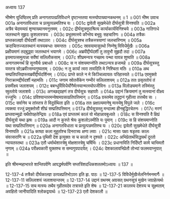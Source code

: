 अध्यायः 137

भीष्मेण युधिष्ठिरम् प्रति अनागतापत्प्रतिविधाने दृष्टान्ततया मत्स्योपाख्यानकथनम् ॥ 1 ॥
001	भीष्म उवाच 
001a	अनागतविधाता च प्रत्युत्पन्नमतिश्च यः ।
001c	द्वावेतौ सुखमेधेते दीर्घसूत्री विनश्यति ॥
002a	अत्रैव चेदमव्यग्रं शृण्वाख्यानमनुत्तमम् ।
002c	द्रीर्घसूत्रमुपाश्रित्य कार्याकार्यविनिश्चये ॥
003a	नातिगाधे जलस्थाने सुहृदः कुशलास्त्रयः ।
003c	प्रभूतमत्स्ये कौन्तेय बभूवुः सहचारिणः ॥
004a	तत्रैकः प्राप्तकालज्ञो दीर्घदर्शी तथाऽपरः ।
004c	दीर्घसूत्रश्च तत्रैकस्त्रयाणां जलचारिणाम् ॥
005a	क्रदाचित्तज्जलस्थानं मत्स्यबन्धाः समन्ततः ।
005c	स्रावयामासुरथो निम्नेषु विविधैर्मुखैः ॥
006a	प्रक्षीयमाणं तद्बुद्ध्वा जलस्थानं भयागमे ।
006c	अब्रवीद्दीर्घदर्शी तु तावुभौ सुहृदौ तदा ॥
007a	इयमापत्समुत्पन्ना सर्वेषां सलिलौकसाम् ।
007c	शीघ्रमन्यत्र गच्छामः पन्था यावन्न शुष्यति ॥
008a	अनागतमनर्थं हि सुनयैर्यः प्रबाधते ।
008c	स न संशयमाप्नोति तथाऽन्यत्र व्रजामहे ॥
009a	दीर्घसूत्रस्तु यस्तत्र सोऽब्रवीत्सम्यगुष्यताम् ।
009c	न तु कार्या त्वरा तावदिति मे निश्चिता मतिः ॥
010a	अथ सम्प्रतिपत्तिज्ञस्त्वब्रवीद्दीर्घदर्शिनम् ।
010c	प्राप्ते काले न मे किञ्चिन्न्यायतः परिहास्यते ॥
011a	एवमुक्तो निराक्रामद्दीर्घदर्शी महामतिः ।
011c	जगाम स्रोतसैकेन गम्भीरं सलिलाशयम् ॥
012a	ततः प्रसृततोयं तं प्रसमीक्ष्य जलाशयम् ।
012c	बबन्धुर्विविधैर्योगैर्मत्स्यान्मत्स्योपजीविनः ॥
013a	विलोड्यमाने तस्मिंस्तु स्रुततोये जलाशये ।
013c	अगच्छद्ग्रहणं तत्र दीर्घसूत्रः सहापरैः ॥
014a	उद्दानं क्रियमाणं तु मत्स्यानां वीक्ष्य रज्जुभिः ।
014c	प्रविश्यान्तरमन्येषामग्रसत्प्रतिपत्तिमान् ॥
015a	ग्रस्तमेव तदुद्दानं गृहीत्वा तत्तथैव सः ।
015c	सर्वानेव च तांस्तत्र ते विदुर्ग्रथिता इति ॥
016a	ततः प्रक्षाल्यमानेषु मत्स्येषु विपुले जले ।
016c	त्यक्त्वा रज्जुं प्रमुक्तोसौ शीघ्रं सम्प्रतिपत्तिमान् ॥
017a	दीर्घसूत्रस्तु मन्दात्मा हीनबुद्धिरचेतनः ।
017c	मरणं प्राप्तवान्मूढो यथैवोपहतेन्द्रियः ॥
018a	एवं प्राप्ततमं कालं यो मोहान्नावबुध्यते ।
018c	स विनश्यति वै क्षिप्रं दीर्घसूत्रो यथा झषः ॥
019a	आदौ न कुरुते श्रेयः कुशलोऽस्मीति यः पुमान् ।
019c	स हि संशयमाप्नोति यथा सम्प्रतिपत्तिमान् ॥
020a	अनागतविधाता च प्रत्युत्पन्नमतिश्च यः ।
020c	द्वावेतौ सुखमेधेते दीर्घसूत्री विनश्यति ॥
021a	काष्ठा कला मुहूर्ताश्च दिनरात्र्यः क्षणा लवाः ।
021c	मासाः पक्षाः षडृतवः कालः संवत्सराणि च ॥
022a	पृथिवी देश इत्युक्तः स च कालो न दृश्यते ।
022c	अभिप्रेतार्थसिद्ध्यर्थं दूरतो न्यायतस्तथा ॥
023a	एतौ धर्मार्थशास्त्रेषु मोक्षशास्त्रेषु चर्षिभिः ।
023c	प्रधानाविति निर्दिष्टौ कामे चाभिमतौ नृणाम् ॥
024a	परीक्ष्यकारी युक्तश्च स सम्यगुपपादयेत् ।
024c	देशकालावभिप्रेतौ तोभ्यां फलमवाप्नुयात् ॥ 

इति श्रीमन्महाभारते शान्तिपर्वणि आपद्धर्मपर्वणि सप्तत्रिंशदधिकशततमोऽध्यायः ॥ 137 ॥

12-137-4 तत्रैको दीर्घकालज्ञ उत्पन्नप्रतिभोऽपरः इति झ. पाठः ॥ 12-137-5 विविधैर्मुखैर्जलनिर्गमनमार्गैः ॥ 12-137-11 सलिलाशयं जलाशयान्तरम् ॥ 12-137-14 उद्दानं ग्रथनम् अग्रसत् ग्रथनसूत्रं मुखेन जग्राहेत्यर्थः ॥ 12-137-15 सच मत्स्यः तथैव गृहीतवदेव तत्रास्ते इति शेषः ॥ 12-137-21 कालस्य देशस्य च सूक्ष्मताम् अवहितो जानीयादिति श्लोकद्वयार्थः ॥ 12-137-23 एतौ देशकालौ ॥
